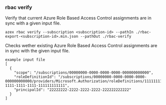 ### rbac verify

Verify that current Azure Role Based Access Control assignments are in sync with a given input file.

```
azex rbac verify --subscription <subscription-id> --pathIn ./rbac-export-<subscription-id>.min.json --pathOut ./rbac-verify
```

Checks wether existing Azure Role Based Access Control assignments are in sync with the given input file.
```
example input file
[
  {
    "scope": "/subscriptions/00000000-0000-0000-0000-000000000000",
    "roleDefinitionId": "/subscriptions/00000000-0000-0000-0000-000000000000/providers/Microsoft.Authorization/roleDefinitions/11111111-1111-1111-1111-111111111111",
    "principalId": "22222222-2222-2222-2222-222222222222"
  }
]
```